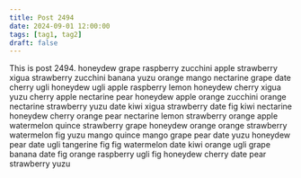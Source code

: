 ```yaml
---
title: Post 2494
date: 2024-09-01 12:00:00
tags: [tag1, tag2]
draft: false
---
```

This is post 2494.
honeydew
grape
raspberry
zucchini
apple
strawberry
xigua
strawberry
zucchini
banana
yuzu
orange
mango
nectarine
grape
date
cherry
ugli
honeydew
ugli
apple
raspberry
lemon
honeydew
cherry
xigua
yuzu
cherry
apple
nectarine
pear
honeydew
apple
orange
zucchini
orange
nectarine
strawberry
yuzu
date
kiwi
xigua
strawberry
date
fig
kiwi
nectarine
honeydew
cherry
orange
pear
nectarine
lemon
strawberry
orange
apple
watermelon
quince
strawberry
grape
honeydew
orange
orange
strawberry
watermelon
fig
yuzu
mango
quince
mango
grape
pear
date
yuzu
honeydew
pear
date
ugli
tangerine
fig
fig
watermelon
date
kiwi
orange
ugli
grape
banana
date
fig
orange
raspberry
ugli
fig
honeydew
cherry
date
pear
strawberry
yuzu
